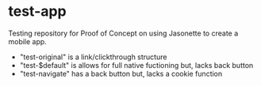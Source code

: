 # test-app
Testing repository for Proof of Concept on using Jasonette to create a mobile app. 
- "test-original" is a link/clickthrough structure
- "test-$default" is allows for full native fuctioning but, lacks back button
- "test-navigate" has a back button but, lacks a cookie function
